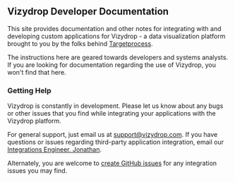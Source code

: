 ## Vizydrop Developer Documentation

This site provides documentation and other notes for integrating with and developing custom applications for Vizydrop - a data visualization platform brought to you by the folks behind [Targetprocess](http://www.targetprocess.com/).

The instructions here are geared towards developers and systems analysts.  If you are looking for documentation regarding the use of Vizydrop, you won't find that here.

### Getting Help

Vizydrop is constantly in development.  Please let us know about any bugs or other issues that you find while integrating your applications with the Vizydrop platform.

For general support, just email us at <a href="mailto:support@vizydrop.com">support@vizydrop.com</a>. If you have questions or issues regarding third-party application integration, email our <a href="mailto:jonathan@vizydrop.com">Integrations Engineer, Jonathan</a>.

Alternately, you are welcome to [create GitHub issues](https://github.com/vizydrop/apps/issues) for any integration issues you may find.